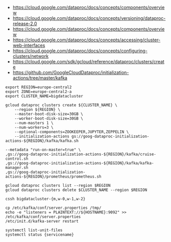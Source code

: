
* https://cloud.google.com/dataproc/docs/concepts/components/overview
* https://cloud.google.com/dataproc/docs/concepts/versioning/dataproc-release-2.0
* https://cloud.google.com/dataproc/docs/concepts/components/overview
* https://cloud.google.com/dataproc/docs/concepts/accessing/cluster-web-interfaces
* https://cloud.google.com/dataproc/docs/concepts/configuring-clusters/network
* https://cloud.google.com/sdk/gcloud/reference/dataproc/clusters/create
* https://github.com/GoogleCloudDataproc/initialization-actions/tree/master/kafka

~~~
export REGION=europe-central2
export ZONE=europe-central2-a
export CLUSTER_NAME=bigdatacluster

gcloud dataproc clusters create ${CLUSTER_NAME} \
    --region ${REGION} \
    --master-boot-disk-size=30GB \
    --worker-boot-disk-size=30GB \
    --num-masters 1 \
    --num-workers=3 \
    --optional-components=ZOOKEEPER,JUPYTER,ZEPPELIN \
    --initialization-actions gs://goog-dataproc-initialization-actions-${REGION}/kafka/kafka.sh

--metadata "run-on-master=true" \
,gs://goog-dataproc-initialization-actions-${REGION}/kafka/cruise-control.sh
,gs://goog-dataproc-initialization-actions-${REGION}/kafka/kafka-manager.sh
,gs://goog-dataproc-initialization-actions-${REGION}/prometheus/prometheus.sh

gcloud dataproc clusters list --region $REGION
gcloud dataproc clusters delete $CLUSTER_NAME --region $REGION

cssh bigdatacluster-{m,w-0,w-1,w-2}

cp /etc/kafka/conf/server.properties /tmp/
echo -e "listeners = PLAINTEXT://${HOSTNAME}:9092" >> /etc/kafka/conf/server.properties
/etc/init.d/kafka-server restart

systemctl list-unit-files
systemctl status {servicename}

~~~
